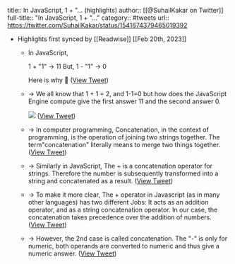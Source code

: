 title:: In JavaScript,    1 + "... (highlights)
author:: [[@SuhailKakar on Twitter]]
full-title:: "In JavaScript,    1 + "..."
category:: #tweets
url:: https://twitter.com/SuhailKakar/status/1541674379465019392

- Highlights first synced by [[Readwise]] [[Feb 20th, 2023]]
	- In JavaScript,
	  
	   1 + "1"  →  11
	  But,
	   1 - "1"  →   0
	  
	  Here is why 🧵 ([View Tweet](https://twitter.com/SuhailKakar/status/1541674379465019392))
	- → We all know that 1 + 1 = 2, and 1-1=0 but how does the JavaScript Engine compute give the first answer 11 and the second answer 0. 
	  
	  ![](https://pbs.twimg.com/media/FWUgrrjVsAEPzmY.png) ([View Tweet](https://twitter.com/SuhailKakar/status/1541674386431741953))
	- → In computer programming, Concatenation, in the context of programming, is the operation of joining two strings together. The term"concatenation" literally means to merge two things together. ([View Tweet](https://twitter.com/SuhailKakar/status/1541674389493522432))
	- → Similarly in JavaScript, The + is a concatenation operator for strings. Therefore the number is subsequently transformed into a string and concatenated as a result. ([View Tweet](https://twitter.com/SuhailKakar/status/1541674392014311424))
	- → To make it more clear, The + operator in Javascript (as in many other languages) has two different Jobs: It acts as an addition operator, and as a string concatenation operator. In our case, the concatenation takes precedence over the addition of numbers. ([View Tweet](https://twitter.com/SuhailKakar/status/1541674394539286528))
	- → However, the 2nd case is called concatenation. The "-" is only for numeric, both operands are converted to numeric and thus give a numeric answer. ([View Tweet](https://twitter.com/SuhailKakar/status/1541674397936668672))